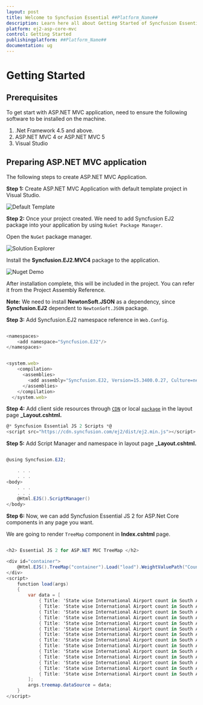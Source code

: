 ```yaml
---
layout: post
title: Welcome to Syncfusion Essential ##Platform_Name##
description: Learn here all about Getting Started of Syncfusion Essential ##Platform_Name## widgets based on HTML5 and jQuery.
platform: ej2-asp-core-mvc
control: Getting Started
publishingplatform: ##Platform_Name##
documentation: ug
---
```


# Getting Started

## Prerequisites

To get start with ASP.NET MVC application, need to ensure the following software to be installed on the machine.

1. .Net Framework 4.5 and above.
2. ASP.NET MVC 4 or ASP.NET MVC 5
3. Visual Studio

## Preparing ASP.NET MVC application

The following steps to create ASP.NET MVC Application.

**Step 1:** Create ASP.NET MVC Application with default template project in Visual Studio.

![Default Template](./images/default-template.png)

**Step 2:** Once your project created. We need to add Syncfusion EJ2 package into your application by using `NuGet Package Manager`.

Open the `NuGet` package manager.

![Solution Explorer](./images/solution-Explorer.png)

Install the **Syncfusion.EJ2.MVC4** package to the application.

![Nuget Demo](./images/nuget-demo.png)

After installation complete, this will be included in the project. You can refer it from the Project Assembly Reference.

**Note:** We need to install **NewtonSoft.JSON** as a dependency, since **Syncfusion.EJ2** dependent to `NewtonSoft.JSON` package.

**Step 3:** Add Syncfusion.EJ2 namespace reference in `Web.Config`.

```javascript

<namespaces>
    <add namespace="Syncfusion.EJ2"/>
</namespaces>

```

```javascript

<system.web>
    <compilation>
      <assemblies>
        <add assembly="Syncfusion.EJ2, Version=15.3400.0.27, Culture=neutral, PublicKeyToken=31BF3856AD364E35"  />
      </assemblies>
    </compilation>
  </system.web>

```

**Step 4:** Add client side resources through [`CDN`](http://ej2.syncfusion.com/documentation/base/deployment.html?lang=typescript#cdn) or local [`package`](https://www.npmjs.com/package/@syncfusion/ej2) in the layout page **_Layout.cshtml.**

```cs
@* Syncfusion Essential JS 2 Scripts *@
<script src="https://cdn.syncfusion.com/ej2/dist/ej2.min.js"></script>

```

**Step 5:** Add Script Manager and namespace in layout page **_Layout.cshtml.**

```cs

@using Syncfusion.EJ2;

    . . .
    . . .
<body>
    . . .
    . . .
    @Html.EJS().ScriptManager()
</body>

```

**Step 6:** Now, we can add Syncfusion Essential JS 2 for ASP.Net Core components in any page you want.

We are going to render `TreeMap` component in **Index.cshtml** page.

```cs

<h2> Essential JS 2 for ASP.NET MVC TreeMap </h2>

<div id="container">
    @Html.EJS().TreeMap("container").Load("load").WeightValuePath("Count").LeafItemSettings(leaf=>leaf.LabelPath("State")).Render()
</div>
<script>
    function load(args)
    {
        var data = [
            { Title: 'State wise International Airport count in South America', State: "Brazil", Count: 25 },
            { Title: 'State wise International Airport count in South America', State: "Colombia", Count: 12 },
            { Title: 'State wise International Airport count in South America', State: "Argentina", Count: 9 },
            { Title: 'State wise International Airport count in South America', State: "Ecuador", Count: 7 },
            { Title: 'State wise International Airport count in South America', State: "Chile", Count: 6 },
            { Title: 'State wise International Airport count in South America', State: "Peru", Count: 3 },
            { Title: 'State wise International Airport count in South America', State: "Venezuela", Count: 3 },
            { Title: 'State wise International Airport count in South America', State: "Bolivia", Count: 2 },
            { Title: 'State wise International Airport count in South America', State: "Paraguay", Count: 2 },
            { Title: 'State wise International Airport count in South America', State: "Uruguay", Count: 2 },
            { Title: 'State wise International Airport count in South America', State: "Falkland Islands", Count: 1 },
            { Title: 'State wise International Airport count in South America', State: "French Guiana", Count: 1 },
            { Title: 'State wise International Airport count in South America', State: "Guyana", Count: 1 },
            { Title: 'State wise International Airport count in South America', State: "Suriname", Count: 1 },
        ];
        args.treemap.dataSource = data;
    }
</script>
```
